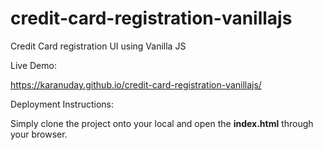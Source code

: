 # credit-card-registration-vanillajs
Credit Card registration UI using Vanilla JS

Live Demo:

https://karanuday.github.io/credit-card-registration-vanillajs/

Deployment Instructions:

Simply clone the project onto your local and open the **index.html** through your browser.
